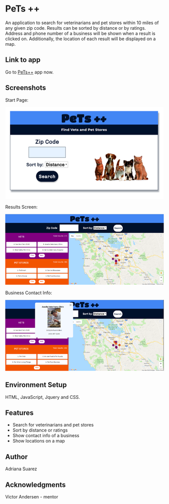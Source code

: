 # PeTs ++
An application to search for veterinarians and pet stores within 10 miles of any given zip code. 
Results can be sorted by distance or by ratings. Address and phone number of a business will be 
shown when a result is clicked on. Additionally, the location of each result will be displayed on a map.

## Link to app
Go to  [PeTs++](https://adrianasu.github.io/vets-and-petstores/pets-api.html) app now.

## Screenshots
Start Page:

![start](screenshots/start_page.png)

Results Screen:

![results](screenshots/display_results.png)

Business Contact Info:

![contactInfo](screenshots/contact_info.png)

## Environment Setup
HTML, JavaScript, Jquery and CSS.

## Features
* Search for veterinarians and pet stores 
* Sort by distance or ratings
* Show contact info of a business
* Show locations on a map

## Author
Adriana Suarez 

## Acknowledgments
Victor Andersen - mentor


